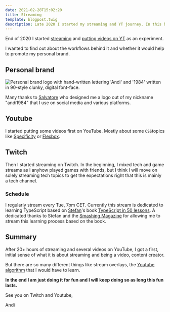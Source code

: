 ```yaml
---
date: 2021-02-28T15:02:20
title: Streaming
template: blogpost.twig
description: Late 2020 I started my streaming and YT journey. In this blogpost I talk about my first experience with it.
---
```


End of 2020 I started [streaming](https://twitch.tv/andi1984) and [putting videos on YT](https://www.youtube.com/channel/UC9yhSlXfpjleDuJV1AGViIg) as an experiment.

I wanted to find out about the workflows behind it and whether it would help to promote my personal brand.

## Personal brand

![Personal brand logo with hand-written lettering 'Andi' and '1984' written in  90-style clunky, digital font-face.](https://res.cloudinary.com/dpct9sbmv/image/upload/q_auto,f_auto/v1614544119/andi1984.dev/logo.png)

Many thanks to [Salvatore](https://www.fiverr.com/salvatorerotolo) who designed me a logo out of my nickname "andi1984" that I use on social media and various platforms.

## Youtube

I started putting some videos first on YouTube. Mostly about some `CSS`topics like [Specificity](https://www.youtube.com/watch?v=XMuGJeKLcXk) or [Flexbox](https://www.youtube.com/watch?v=wEPvnbWPajs).

## Twitch

Then I started streaming on Twitch. In the beginning, I mixed tech and game streams as I anyhow played games with friends, but I think I will move on solely streaming tech topics to get the expectations right that this is mainly a tech channel.

### Schedule

I regularly stream every Tue, 7pm CET. Currently this stream is dedicated to learning TypeScript based on [Stefan](https://fettblog.eu/)'s book [TypeScript in 50 lessons](https://www.smashingmagazine.com/printed-books/typescript-in-50-lessons/). A dedicated thanks to Stefan and the [Smashing Magazine](https://www.smashingmagazine.com/) for allowing me to stream this learning process based on the book.

## Summary

After 20+ hours of streaming and several videos on YouTube, I got a first, initial sense of what it is about streaming and being a video, content creator.

But there are so many different things like stream overlays, the [Youtube algorithm](https://www.socialvideoplaza.com/en/articles/youtube-upload-schedule) that I would have to learn.

**In the end I am just doing it for fun and I will keep doing so as long this fun lasts.**

See you on Twitch and Youtube,

Andi
